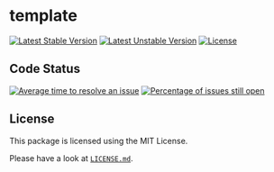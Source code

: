 # template

[![Latest Stable Version](https://poser.pugx.org/mimmi20/vt/v/stable?format=flat-square)](https://packagist.org/packages/mimmi20/vt)
[![Latest Unstable Version](https://poser.pugx.org/mimmi20/vt/v/unstable?format=flat-square)](https://packagist.org/packages/mimmi20/vt)
[![License](https://poser.pugx.org/mimmi20/vt/license?format=flat-square)](https://packagist.org/packages/mimmi20/vt)

## Code Status

[![Average time to resolve an issue](http://isitmaintained.com/badge/resolution/mimmi20/vt.svg)](http://isitmaintained.com/project/mimmi20/vt "Average time to resolve an issue")
[![Percentage of issues still open](http://isitmaintained.com/badge/open/mimmi20/vt.svg)](http://isitmaintained.com/project/mimmi20/vt "Percentage of issues still open")

## License

This package is licensed using the MIT License.

Please have a look at [`LICENSE.md`](LICENSE.md).
